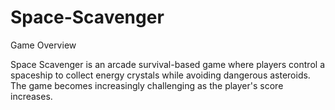 # Space-Scavenger
Game Overview

Space Scavenger is an arcade survival-based game where players control a spaceship to collect energy crystals while avoiding dangerous asteroids. The game becomes increasingly challenging as the player's score increases.
